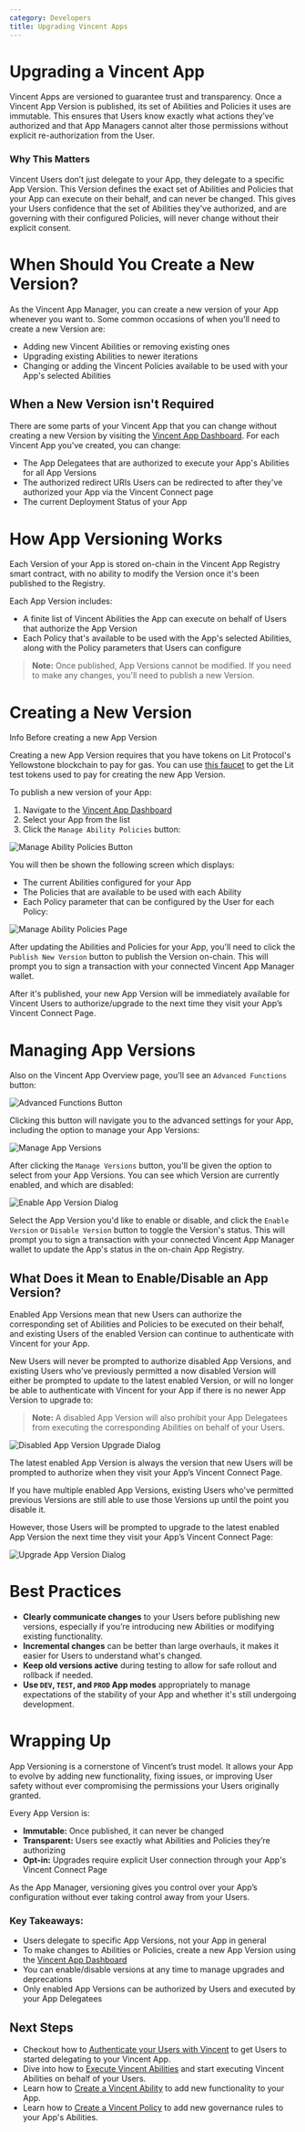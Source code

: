 ```yaml
---
category: Developers
title: Upgrading Vincent Apps
---
```


# Upgrading a Vincent App

Vincent Apps are versioned to guarantee trust and transparency. Once a Vincent App Version is published, its set of Abilities and Policies it uses are immutable. This ensures that Users know exactly what actions they’ve authorized and that App Managers cannot alter those permissions without explicit re-authorization from the User.

### Why This Matters

Vincent Users don’t just delegate to your App, they delegate to a specific App Version. This Version defines the exact set of Abilities and Policies that your App can execute on their behalf, and can never be changed. This gives your Users confidence that the set of Abilities they've authorized, and are governing with their configured Policies, will never change without their explicit consent.

# When Should You Create a New Version?

As the Vincent App Manager, you can create a new version of your App whenever you want to. Some common occasions of when you'll need to create a new Version are:

- Adding new Vincent Abilities or removing existing ones
- Upgrading existing Abilities to newer iterations
- Changing or adding the Vincent Policies available to be used with your App's selected Abilities

## When a New Version isn't Required

There are some parts of your Vincent App that you can change without creating a new Version by visiting the [Vincent App Dashboard](https://dashboard.heyvincent.ai/). For each Vincent App you've created, you can change:

- The App Delegatees that are authorized to execute your App's Abilities for all App Versions
- The authorized redirect URIs Users can be redirected to after they've authorized your App via the Vincent Connect page
- The current Deployment Status of your App

# How App Versioning Works

Each Version of your App is stored on-chain in the Vincent App Registry smart contract, with no ability to modify the Version once it's been published to the Registry.

Each App Version includes:

- A finite list of Vincent Abilities the App can execute on behalf of Users that authorize the App Version
- Each Policy that's available to be used with the App's selected Abilities, along with the Policy parameters that Users can configure

> **Note:** Once published, App Versions cannot be modified. If you need to make any changes, you'll need to publish a new Version.

# Creating a New Version

<div class="box info-box">
  <p class="box-title info-box-title">
    <span class="box-icon info-icon">Info</span> Before creating a new App Version
  </p>
  <p>Creating a new App Version requires that you have tokens on Lit Protocol's Yellowstone blockchain to pay for gas. You can use <a href="https://chronicle-yellowstone-faucet.getlit.dev/">this faucet</a> to get the Lit test tokens used to pay for creating the new App Version.</p>
</div>

To publish a new version of your App:

1. Navigate to the [Vincent App Dashboard](https://dashboard.heyvincent.ai/)
2. Select your App from the list
3. Click the `Manage Ability Policies` button:

![Manage Ability Policies Button](../images/manage-ability-policies-button.png)

You will then be shown the following screen which displays:

- The current Abilities configured for your App
- The Policies that are available to be used with each Ability
- Each Policy parameter that can be configured by the User for each Policy:

![Manage Ability Policies Page](../images/manage-ability-policies-page.png)

After updating the Abilities and Policies for your App, you'll need to click the `Publish New Version` button to publish the Version on-chain. This will prompt you to sign a transaction with your connected Vincent App Manager wallet.

After it's published, your new App Version will be immediately available for Vincent Users to authorize/upgrade to the next time they visit your App’s Vincent Connect Page.

# Managing App Versions

Also on the Vincent App Overview page, you'll see an `Advanced Functions` button:

![Advanced Functions Button](../images/advanced-functions-button.png)

Clicking this button will navigate you to the advanced settings for your App, including the option to manage your App Versions:

![Manage App Versions](../images/manage-app-versions.png)

After clicking the `Manage Versions` button, you'll be given the option to select from your App Versions. You can see which Version are currently enabled, and which are disabled:

![Enable App Version Dialog](../images/enable-app-version-dialog.png)

Select the App Version you'd like to enable or disable, and click the `Enable Version` or `Disable Version` button to toggle the Version's status. This will prompt you to sign a transaction with your connected Vincent App Manager wallet to update the App's status in the on-chain App Registry.

## What Does it Mean to Enable/Disable an App Version?

Enabled App Versions mean that new Users can authorize the corresponding set of Abilities and Policies to be executed on their behalf, and existing Users of the enabled Version can continue to authenticate with Vincent for your App.

New Users will never be prompted to authorize disabled App Versions, and existing Users who've previously permitted a now disabled Version will either be prompted to update to the latest enabled Version, or will no longer be able to authenticate with Vincent for your App if there is no newer App Version to upgrade to:

> **Note:** A disabled App Version will also prohibit your App Delegatees from executing the corresponding Abilities on behalf of your Users.

![Disabled App Version Upgrade Dialog](../images/disabled-app-version-upgrade-dialog.png)

The latest enabled App Version is always the version that new Users will be prompted to authorize when they visit your App’s Vincent Connect Page.

If you have multiple enabled App Versions, existing Users who've permitted previous Versions are still able to use those Versions up until the point you disable it.

However, those Users will be prompted to upgrade to the latest enabled App Version the next time they visit your App’s Vincent Connect Page:

![Upgrade App Version Dialog](../images/upgrade-app-version-dialog.png)

# Best Practices

- **Clearly communicate changes** to your Users before publishing new versions, especially if you’re introducing new Abilities or modifying existing functionality.
- **Incremental changes** can be better than large overhauls, it makes it easier for Users to understand what's changed.
- **Keep old versions active** during testing to allow for safe rollout and rollback if needed.
- **Use `DEV`, `TEST`, and `PROD` App modes** appropriately to manage expectations of the stability of your App and whether it's still undergoing development.

# Wrapping Up

App Versioning is a cornerstone of Vincent’s trust model. It allows your App to evolve by adding new functionality, fixing issues, or improving User safety without ever compromising the permissions your Users originally granted.

Every App Version is:

- **Immutable:** Once published, it can never be changed
- **Transparent:** Users see exactly what Abilities and Policies they’re authorizing
- **Opt-in:** Upgrades require explicit User connection through your App's Vincent Connect Page

As the App Manager, versioning gives you control over your App’s configuration without ever taking control away from your Users.

### Key Takeaways:

- Users delegate to specific App Versions, not your App in general
- To make changes to Abilities or Policies, create a new App Version using the [Vincent App Dashboard](https://dashboard.heyvincent.ai/)
- You can enable/disable versions at any time to manage upgrades and deprecations
- Only enabled App Versions can be authorized by Users and executed by your App Delegatees

## Next Steps

- Checkout how to [Authenticate your Users with Vincent](../App-Agent-Developers/Authenticating-Users.md) to get Users to started delegating to your Vincent App.
- Dive into how to [Execute Vincent Abilities](../App-Agent-Developers/Executing-Abilities.md) and start executing Vincent Abilities on behalf of your Users.
- Learn how to [Create a Vincent Ability](../Ability-Developers/Getting-Started.md) to add new functionality to your App.
- Learn how to [Create a Vincent Policy](../Policy-Developers/Getting-Started.md) to add new governance rules to your App's Abilities.
